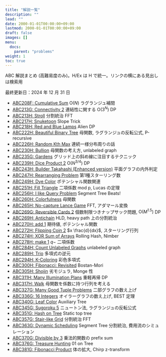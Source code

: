 ```yaml
---
title: "解説一覧"
description: ""
lead: ""
date: 2000-01-01T00:00:00+09:00
lastmod: 2000-01-01T00:00:00+09:00
draft: false
images: []
menu: 
  docs:
    parent: "problems"
weight: 1
toc: true
---
```


ABC 解説まとめ (高難易度のみ)。H/Ex は H で統一。リンクの横にある見出しは検索用

最終更新日：2024 年 12 月 31 日

- [ABC208F: Cumulative Sum](https://atcoder.jp/editorial_from_task?id=2195&taskScreenName=abc208_f) $\mathrm{O}(N)$ ラグランジュ補間
- [ABC213G: Connectivity 2](https://atcoder.jp/editorial_from_task?id=2392&taskScreenName=abc213_g) 連結性に関する $\mathrm{O}(3^N)$ DP
- [ABC213H: Stroll](https://atcoder.jp/editorial_from_task?id=2396&taskScreenName=abc213_h) 分割統治 FFT
- [ABC217H: Snuketoon](https://atcoder.jp/editorial_from_task?id=2581&taskScreenName=abc217_h) Slope Trick
- [ABC218H: Red and Blue Lamps](https://atcoder.jp/editorial_from_task?id=2621&taskScreenName=abc218_h) Alien DP
- [ABC222H: Beautiful Binary Tree](https://atcoder.jp/editorial_from_task?id=2742&taskScreenName=abc222_h) 母関数, ラグランジュの反転公式, P-recursive 
- [ABC226H: Random Kth Max](https://atcoder.jp/editorial_from_task?id=2879&taskScreenName=abc226_h) 連続一様分布周りの話
- [ABC230H: Bullion](https://atcoder.jp/editorial_from_task?id=3003&taskScreenName=abc230_h) 母関数の考え方, unlabeled graph
- [ABC235G: Gardens](https://atcoder.jp/editorial_from_task?id=3252&taskScreenName=abc235_g) グリッド上の斜め線に注目するテクニック
- [ABC239H: Dice Product 2](https://atcoder.jp/editorial_from_task?id=3357&taskScreenName=abc239_h) $\mathrm{O}(N^{3/4})$ DP
- [ABC243H: Builder Takahashi (Enhanced version)](https://atcoder.jp/editorial_from_task?id=3546&taskScreenName=abc243_h) 平面グラフの内外判定
- [ABC247H: Rearranging Problem](https://atcoder.jp/editorial_from_task?id=3737&taskScreenName=abc247_h) 第1種スターリング数
- [ABC249H: Dye Color](https://atcoder.jp/editorial_from_task?id=3843&taskScreenName=abc249_h) ポテンシャル関数関連
- [ABC251H: Fill Triangle](https://atcoder.jp/editorial_from_task?id=3954&taskScreenName=abc251_h) 二項係数 mod p, Lucas の定理 
- [ABC256H: I like Query Problem](https://atcoder.jp/editorial_from_task?id=4113&taskScreenName=abc256_h) Segment Tree Beats!
- [ABC260H: Colorfulness](https://atcoder.jp/editorial_from_task?id=4434&taskScreenName=abc260_h) 母関数
- [ABC265H: No-capture Lance Game](https://atcoder.jp/editorial_from_task?id=4577&taskScreenName=abc265_h) FFT, アダマール変換
- [ABC269G: Reversible Cards 2](https://atcoder.jp/contests/abc269/editorial/4841) 個数制限つきナップサック問題, $\mathrm{O}(M^{1.5})$ DP
- [ABC269H: Antichain](https://atcoder.jp/contests/abc269/editorial/4838) HLD, heavy path 上の分割統治
- [ABC270H: add 1](https://atcoder.jp/contests/abc270/editorial/4891) 期待値, ポテンシャル関数
- [ABC272H: Flipping Coin 2](https://atcoder.jp/contests/abc272/editorial/4973) $x \frac{d}{dx}$, スターリング行列
- [ABC274H: XOR Sum of Arrays](https://atcoder.jp/contests/abc274/editorial/5026) Rolling Hash, Nimber
- [ABC278H: make 1](https://atcoder.jp/contests/abc278/editorial/5210) $q-$ 二項係数
- [ABC284H: Count Unlabeled Graphs](https://atcoder.jp/contests/abc284/editorial/5481) unlabeled graph
- [ABC289H: Trio](https://atcoder.jp/contests/abc289/editorial/5712) 多項式の逆元
- [ABC294H: K-Coloring](https://atcoder.jp/contests/abc294/editorial/5999) 彩色多項式
- [ABC300H: Fibonacci: Revisited](https://atcoder.jp/contests/abc300/editorial/6269) Bostan-Mori
- [ABC305H: Shojin](https://atcoder.jp/contests/abc305/editorial/6534) 劣モジュラ, Monge 性
- [ABC311H: Many Illumination Plans](https://atcoder.jp/contests/abc311/editorial/6814) 重軽再帰 DP
- [ABC317H: Walk](https://atcoder.jp/contests/abc317/editorial/7013) 母関数を係数に持つ行列を考える
- [ABC327G: Many Good Tuple Problems](https://atcoder.jp/contests/abc327/editorial/7557) 二部グラフの数え上げ
- [ABC336G: 16 Integers](https://atcoder.jp/contests/abc336/editorial/9060) オイラーグラフの数え上げ, BEST 定理
- [ABC340G: Leaf Color](https://atcoder.jp/contests/abc340/editorial/9249) Auxiliary Tree
- [ABC345G: Sugoroku 5](https://atcoder.jp/contests/abc345/editorial/9549) ニュートン法, ラグランジュの反転公式
- [ABC351G: Hash on Tree](https://atcoder.jp/contests/abc351/editorial/9868) Static top tree
- [ABC357G: Stair-like Grid](https://atcoder.jp/contests/abc357/editorial/10179) 分割統治 FFT
- [ABC363G: Dynamic Scheduling](https://atcoder.jp/contests/abc363/editorial/10451) Segment Tree 分割統治, 費用流のシミュレーション
- [ABC370G: Divisible by 3](https://atcoder.jp/contests/abc370/editorial/10869) 乗法的関数の prefix sum
- [ABC376G: Treasure Hunting](https://atcoder.jp/contests/abc376/editorial/11196) 01 on Tree
- [ABC381G: Fibonacci Product](https://atcoder.jp/contests/abc381/editorial/11378) 体の拡大, Chirp z-transform
